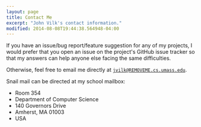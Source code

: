```yaml
---
layout: page
title: Contact Me
excerpt: "John Vilk's contact information."
modified: 2014-08-08T19:44:38.564948-04:00
---
```


If you have an issue/bug report/feature suggestion for any of my projects, I would prefer that you open an issue on the project's GitHub issue tracker so that my answers can help anyone else facing the same difficulties.

Otherwise, feel free to email me directly at [`jvilk@REMOVEME.cs.umass.edu`](mailto:jvilk@REMOVEME.cs.umass.edu).

Snail mail can be directed at my school mailbox:

<ul class="simplelist">
  <li>Room 354</li>
  <li>Department of Computer Science</li>
  <li>140 Governors Drive</li>
  <li>Amherst, MA 01003</li>
  <li>USA</li>
</ul>
